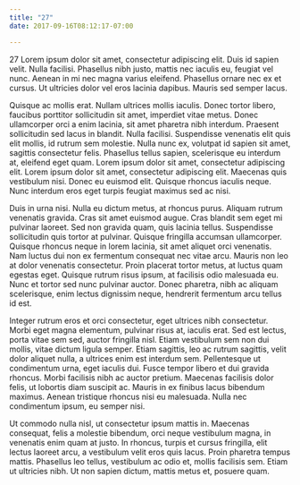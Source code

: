 ```yaml
---
title: "27"
date: 2017-09-16T08:12:17-07:00

---
```


27
Lorem ipsum dolor sit amet, consectetur adipiscing elit. Duis id sapien velit. Nulla facilisi. Phasellus nibh justo, mattis nec iaculis eu, feugiat vel nunc. Aenean in mi nec magna varius eleifend. Phasellus ornare nec ex et cursus. Ut ultricies dolor vel eros lacinia dapibus. Mauris sed semper lacus.

Quisque ac mollis erat. Nullam ultrices mollis iaculis. Donec tortor libero, faucibus porttitor sollicitudin sit amet, imperdiet vitae metus. Donec ullamcorper orci a enim lacinia, sit amet pharetra nibh interdum. Praesent sollicitudin sed lacus in blandit. Nulla facilisi. Suspendisse venenatis elit quis elit mollis, id rutrum sem molestie. Nulla nunc ex, volutpat id sapien sit amet, sagittis consectetur felis. Phasellus tellus sapien, scelerisque eu interdum at, eleifend eget quam. Lorem ipsum dolor sit amet, consectetur adipiscing elit. Lorem ipsum dolor sit amet, consectetur adipiscing elit. Maecenas quis vestibulum nisi. Donec eu euismod elit. Quisque rhoncus iaculis neque. Nunc interdum eros eget turpis feugiat maximus sed ac nisi.

Duis in urna nisi. Nulla eu dictum metus, at rhoncus purus. Aliquam rutrum venenatis gravida. Cras sit amet euismod augue. Cras blandit sem eget mi pulvinar laoreet. Sed non gravida quam, quis lacinia tellus. Suspendisse sollicitudin quis tortor at pulvinar. Quisque fringilla accumsan ullamcorper. Quisque rhoncus neque in lorem lacinia, sit amet aliquet orci venenatis. Nam luctus dui non ex fermentum consequat nec vitae arcu. Mauris non leo at dolor venenatis consectetur. Proin placerat tortor metus, at luctus quam egestas eget. Quisque rutrum risus ipsum, at facilisis odio malesuada eu. Nunc et tortor sed nunc pulvinar auctor. Donec pharetra, nibh ac aliquam scelerisque, enim lectus dignissim neque, hendrerit fermentum arcu tellus id est.

Integer rutrum eros et orci consectetur, eget ultrices nibh consectetur. Morbi eget magna elementum, pulvinar risus at, iaculis erat. Sed est lectus, porta vitae sem sed, auctor fringilla nisl. Etiam vestibulum sem non dui mollis, vitae dictum ligula semper. Etiam sagittis, leo ac rutrum sagittis, velit dolor aliquet nulla, a ultrices enim est interdum sem. Pellentesque ut condimentum urna, eget iaculis dui. Fusce tempor libero et dui gravida rhoncus. Morbi facilisis nibh ac auctor pretium. Maecenas facilisis dolor felis, ut lobortis diam suscipit ac. Mauris in ex finibus lacus bibendum maximus. Aenean tristique rhoncus nisi eu malesuada. Nulla nec condimentum ipsum, eu semper nisi.

Ut commodo nulla nisl, ut consectetur ipsum mattis in. Maecenas consequat, felis a molestie bibendum, orci neque vestibulum magna, in venenatis enim quam at justo. In rhoncus, turpis et cursus fringilla, elit lectus laoreet arcu, a vestibulum velit eros quis lacus. Proin pharetra tempus mattis. Phasellus leo tellus, vestibulum ac odio et, mollis facilisis sem. Etiam ut ultricies nibh. Ut non sapien dictum, mattis metus et, posuere quam.
